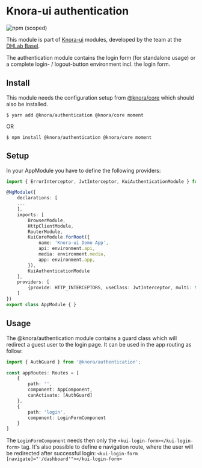 # Knora-ui authentication
![npm (scoped)](https://img.shields.io/npm/v/@knora/authentication.svg)

This module is part of [Knora-ui](https://github.com/dhlab-basel/Knora-ui) modules, developed by the team at the [DHLab Basel](http://dhlab.unibas.ch).

The authentication module contains the login form (for standalone usage) or a complete login- / logout-button environment incl. the login form.

## Install
This module needs the configuration setup from [@knora/core](https://www.npmjs.com/package/@knora/core) which should also be installed.

`$ yarn add @knora/authentication @knora/core moment`

OR

`$ npm install @knora/authentication @knora/core moment`

## Setup
In your AppModule you have to define the following providers:

```TypeScript
import { ErrorInterceptor, JwtInterceptor, KuiAuthenticationModule } from '@knora/authentication';

@NgModule({
    declarations: [
    ...
    ],
    imports: [
        BrowserModule,
        HttpClientModule,
        RouterModule,
        KuiCoreModule.forRoot({
            name: 'Knora-ui Demo App',
            api: environment.api,
            media: environment.media,
            app: environment.app,
        }),
        KuiAuthenticationModule
    ],
    providers: [
        {provide: HTTP_INTERCEPTORS, useClass: JwtInterceptor, multi: true}
    ]
})
export class AppModule { }
```


## Usage

The @knora/authentication module contains a guard class which will redirect a guest user to the login page. It can be used in the app routing as follow:

```TypeScript
import { AuthGuard } from '@knora/authentication';

const appRoutes: Routes = [
    {
        path: '',
        component: AppComponent,
        canActivate: [AuthGuard]
    },
    {
        path: 'login',
        component: LoginFormComponent
    }
]
```

The `LoginFormComponent` needs then only the `<kui-login-form></kui-login-form>` tag. It's also possible to define e navigation route, where the user will be redirected after successful login: `<kui-login-form [navigate]="'/dashboard'"></kui-login-form>`
